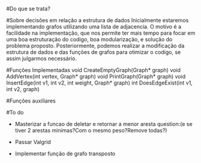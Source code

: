 #Do que se trata?

#Sobre decisões em relação a estrutura de dados
Inicialmente estaremos implementando grafos utilizando uma lista de adjacencia. O motivo é a facilidade na implementação, que nos permite ter mais tempo para focar em uma boa estruturação do codigo, boa modularização, e solução do problema proposto. Posteriormente, podemos realizar a modificação da estrutura de dados e das funções de grafos para otimizar o codigo, se assim julgarmos necessário.

#Funções Implementadas
void CreateEmptyGraph(Graph* graph)
void AddVertex(int vertex, Graph* graph)
void PrintGraph(Graph* graph)
void InsertEdge(int v1, int v2, int weight, Graph* graph)
int DoesEdgeExist(int v1, int v2, graph)

#Funções auxiliares

#To do
- Masterizar a funcao de deletar e retornar a menor aresta
question:(e se tiver 2 arestas minimas?Com o mesmo peso?Remove todas?)
- Passar Valgrid

- Implementar função de grafo transposto